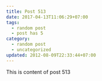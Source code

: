 ```yaml
---
title: Post 513
date: 2017-04-13T11:06:29+07:00
tags:
  - random post
  - post has 5
category:
  - random post
  - uncategorized
updated: 2012-08-09T22:33:44+07:00
---
```

This is content of post 513